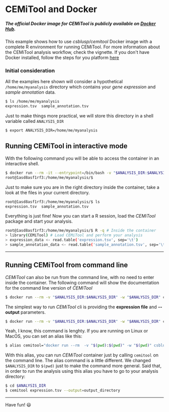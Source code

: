 # CEMiTool and Docker

##### The official Docker image for CEMiTool is publicly available on [Docker Hub](https://hub.docker.com/r/csblusp/cemitool/).
This example shows how to use _csblusp/cemitool_ Docker image with a complete R environment for running CEMiTool.
For more information about the CEMiTool analysis workflow, check the vignette. If you don't have Docker installed, follow the steps for you platform [here](https://docs.docker.com/engine/installation/)

### Initial consideration
All the examples here shown will consider a hypothetical `/home/me/myanalysis` directory which contains your _gene
expression_ and _sample annotation_ data. 
```bash
$ ls /home/me/myanalysis
expression.tsv  sample_annotation.tsv
```
Just to make things more practical, we will store this directory in a shell variable called `ANALYSIS_DIR`
```bash
$ export ANALYSIS_DIR=/home/me/myanalysis
```

## Running CEMiTool in interactive mode
With the following command you will be able to access the container in an interactive shell.
```bash
$ docker run --rm -it --entrypoint=/bin/bash -v "$ANALYSIS_DIR:$ANALYSIS_DIR" -w $ANALYSIS_DIR csblusp/cemitool
root@1asd8asf1rf3:/home/me/myanalysis/$ 
```
Just to make sure you are in the right directory inside the container, take a look at the files in your current directory.

```bash
root@1asd8asf1rf3:/home/me/myanalysis/$ ls
expression.tsv  sample_annotation.tsv
```
Everything is just fine! Now you can start a R session, load the *CEMiTool* package and start your analysis.
```bash
root@1asd8asf1rf3:/home/me/myanalysis/$ R -q # Inside the container
> library(CEMiTool) # Load CEMiTool and perform your analysis
> expression_data <- read.table('expression.tsv', sep='\t')
> sample_annotation_data <- read.table('sample_annotation.tsv', sep='\t')
```
---
## Running CEMiTool from command line
*CEMiTool* can also be run from the command line, with no need to enter inside the container. The following command will show the documentation for the command line version of *CEMiTool*
```bash
$ docker run --rm -v "$ANALYSIS_DIR:$ANALYSIS_DIR" -w "$ANALYSIS_DIR" csblusp/cemitool --help
```
The simplest way to run *CEMiTool* cli is providing the **expression file** and **--output** parameters.
```bash
$ docker run --rm -v "$ANALYSIS_DIR:$ANALYSIS_DIR" -w "$ANALYSIS_DIR" csblusp/cemitool expression.tsv --output=output_directory
```
Yeah, I know, this command is lenghty. If you are running on Linux or MacOS, you can set an alias like this:
```bash
$ alias cemitool="docker run --rm  -v "$(pwd):$(pwd)" -w "$(pwd)" csblusp/cemitool"
```
With this alias, you can run *CEMiTool* container just by calling `cemitool` on the command line. The alias command is a little different. We changed `$ANALYSIS_DIR` to `$(pwd)` just to make the command more general. Said that, in order to run the analysis using this alias you have to go to your analysis directory:
```bash
$ cd $ANALYSIS_DIR
$ cemitool expression.tsv --output=output_directory
```
---
Have fun! :smiley:
